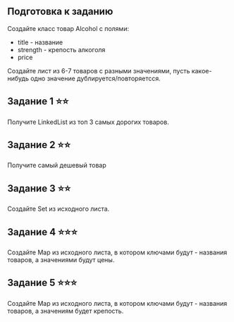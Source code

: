 ## Подготовка к заданию
Создайте класс товар Alcohol с полями:
 - title - название 
 - strength - крепость алкоголя
 - price
 
Создайте лист из 6-7 товаров с разными значениями, пусть какое-нибудь одно значение дублируется/повторяетсся.

## Задание 1  ⭐⭐

Получите LinkedList из топ 3 самых дорогих товаров.

## Задание 2 ⭐⭐

Получите самый дешевый товар

## Задание 3 ⭐⭐

Создайте Set из исходного листа.


## Задание 4 ⭐⭐⭐

Создайте Map из исходного листа, в котором ключами будут - названия товаров, а значениями будут цены.

## Задание 5 ⭐⭐⭐

Создайте Map из исходного листа, в котором ключами будут - названия товаров, а значениям будет крепость.




